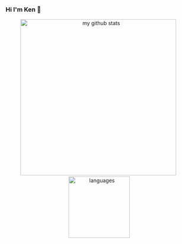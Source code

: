 ### Hi I'm Ken 👋

<!-- My GitHub stats -->
<p align="center">
  <img src="https://github-readme-stats.vercel.app/api?username=ken0225&show_icons=true" alt="my github stats" width="420"/>&nbsp;
  <img src="https://github-readme-stats.vercel.app/api/top-langs/?username=ken0225&layout=compact&exclude_repo=ken0225.github.io,LryicYang" alt="languages" height="165" />
</p>

